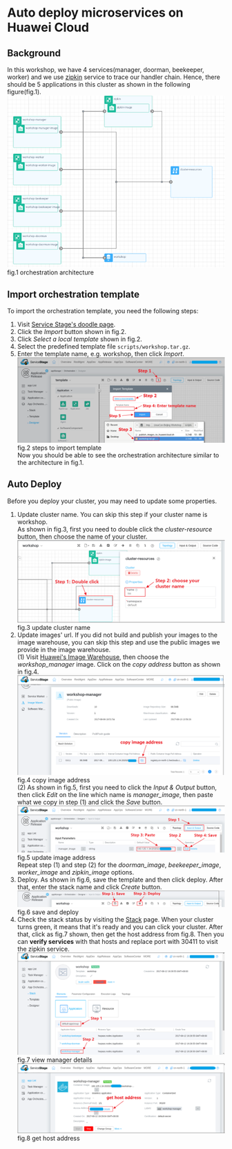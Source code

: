 # Auto deploy microservices on Huawei Cloud
## Background
In this workshop, we have 4 services(manager, doorman, beekeeper, worker) and we use [zipkin](http://zipkin.io/) service to trace our handler chain. Hence, there should be 5 applications in this cluster as shown in the following figure(fig.1).
![fig.1 orchestration architecture](images/cluster_info.png)  
fig.1 orchestration architecture

## Import orchestration template
To import the orchestration template, you need the following steps:
1. Visit [Service Stage's doodle page](https://servicestage.hwclouds.com/servicestage/#/stage/doodle/new/topology).
2. Click the *Import* button shown in fig.2. 
3. Click *Select a local template* shown in fig.2.
4. Select the predefined template file `scripts/workshop.tar.gz`.
5. Enter the template name, e.g. workshop, then click *Import*.
![fig.2 import template](images/import_template.png)  
fig.2 steps to import template  
Now you should be able to see the orchestration architecture similar to the architecture in fig.1.

## Auto Deploy
Before you deploy your cluster, you may need to update some properties.
1. Update cluster name. You can skip this step if your cluster name is workshop.  
As shown in fig.3, first you need to double click the *cluster-resource* button, then choose the name
of your cluster.
![fig.3 update cluster name](images/update_cluster_name.png)  
fig.3 update cluster name  
2. Update images' url. If you did not build and publish your images to the image warehouse, you can skip this step and use the public images we provide in the image warehouse.  
(1) Visit [Huawei's Image Warehouse](https://servicestage.hwclouds.com/servicestage/#/stage/softRepository/mirrorCenter/myMirrorPack), then choose the *workshop\_manager* image. Click on the *copy address* button as shown in fig.4.
![fig.4 copy image address](images/copy_image_address.png)  
fig.4 copy image address  
(2) As shown in fig.5, first you need to click the *Input & Output* button, then click *Edit* on the line which name is *manager\_image*, then paste what we copy in step (1) and click the *Save* button.
![fig.5 update image address](images/update_image_address.png)  
fig.5 update image address  
Repeat step (1) and step (2) for the *doorman\_image*, *beekeeper\_image*, *worker\_image* and *zipkin\_image* options.  
3. Deploy. As shown in fig.6, save the template and then click deploy. After that, enter the stack name and click *Create* button.  
![fig.6 save and deploy](images/save_and_deploy.png)  
fig.6 save and deploy  
4. Check the stack status by visiting the [Stack](https://servicestage.hwclouds.com/servicestage/#/stage/stack/stacklist) page. When your cluster turns green, it means that it's ready and you can click your cluster. After that, click as fig.7 shown, then get the host address from fig.8. Then you can **verify services** with that hosts and replace port with 30411 to visit the zipkin service.
![fig.7 view manager details](images/view_manager_details.png)  
fig.7 view manager details  
![fig.8 get host address](images/get_host_address.png)  
fig.8 get host address  
